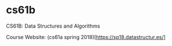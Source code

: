 # cs61b
CS61B: Data Structures and Algorithms

Course Website: (cs61a spring 2018)[https://sp18.datastructur.es/]
